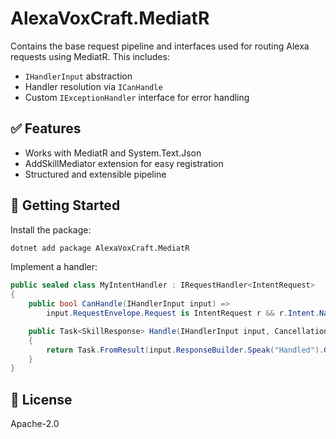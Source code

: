 # AlexaVoxCraft.MediatR

Contains the base request pipeline and interfaces used for routing Alexa requests using MediatR. This includes:

- `IHandlerInput` abstraction
- Handler resolution via `ICanHandle`
- Custom `IExceptionHandler` interface for error handling

## ✅ Features

- Works with MediatR and System.Text.Json
- AddSkillMediator extension for easy registration
- Structured and extensible pipeline

## 🚀 Getting Started

Install the package:

```bash
dotnet add package AlexaVoxCraft.MediatR
```

Implement a handler:

```csharp
public sealed class MyIntentHandler : IRequestHandler<IntentRequest>
{
    public bool CanHandle(IHandlerInput input) =>
        input.RequestEnvelope.Request is IntentRequest r && r.Intent.Name == "MyIntent";

    public Task<SkillResponse> Handle(IHandlerInput input, CancellationToken cancellationToken)
    {
        return Task.FromResult(input.ResponseBuilder.Speak("Handled").GetResponse());
    }
}
```

## 📄 License

Apache-2.0